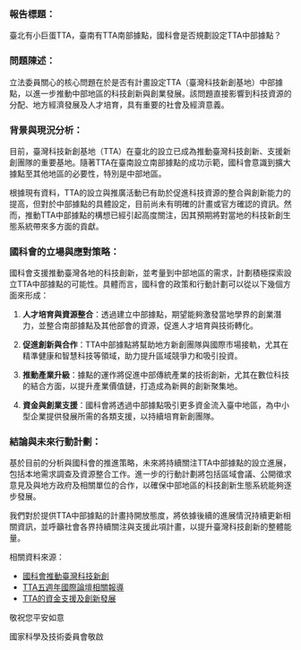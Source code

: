### 報告標題：  
臺北有小巨蛋TTA，臺南有TTA南部據點，國科會是否規劃設定TTA中部據點？

### 問題陳述：  
立法委員關心的核心問題在於是否有計畫設定TTA（臺灣科技新創基地）中部據點，以進一步推動中部地區的科技創新與創業發展。該問題直接影響到科技資源的分配、地方經濟發展及人才培育，具有重要的社會及經濟意義。

### 背景與現況分析：  
目前，臺灣科技新創基地（TTA）在臺北的設立已成為推動臺灣科技創新、支援新創團隊的重要基地。隨著TTA在臺南設立南部據點的成功示範，國科會意識到擴大據點至其他地區的必要性，特別是中部地區。

根據現有資料，TTA的設立與推廣活動已有助於促進科技資源的整合與創新能力的提高，但對於中部據點的具體設定，目前尚未有明確的計畫或官方確認的資訊。然而，推動TTA中部據點的構想已經引起高度關注，因其預期將對當地的科技新創生態系統帶來多方面的貢獻。

### 國科會的立場與應對策略：  
國科會支援推動臺灣各地的科技創新，並考量到中部地區的需求，計劃積極探索設立TTA中部據點的可能性。具體而言，國科會的政策和行動計劃可以從以下幾個方面來形成：

1. **人才培育與資源整合**：透過建立中部據點，期望能夠激發當地學界的創業潛力，並整合南部據點及其他部會的資源，促進人才培育與技術轉化。

2. **促進創新與合作**：TTA中部據點將幫助地方新創團隊與國際市場接軌，尤其在精準健康和智慧科技等領域，助力提升區域競爭力和吸引投資。

3. **推動產業升級**：據點的運作將促進中部傳統產業的技術創新，尤其在數位科技的結合方面，以提升產業價值鏈，打造成為新興的創新聚集地。

4. **資金與創業支援**：國科會將透過中部據點吸引更多資金流入臺中地區，為中小型企業提供發展所需的各類支援，以持續培育新創團隊。

### 結論與未來行動計劃：  
基於目前的分析與國科會的推進策略，未來將持續關注TTA中部據點的設立進展，包括本地需求調查及資源整合工作。進一步的行動計劃將包括區域會議、公開徵求意見及與地方政府及相關單位的合作，以確保中部地區的科技創新生態系統能夠逐步發展。

我們對於提供TTA中部據點的計畫持開放態度，將依據後續的進展情況持續更新相關資訊，並呼籲社會各界持續關注與支援此項計畫，以提升臺灣科技創新的整體能量。

相關資料來源：  
- [國科會推動臺灣科技新創](https://www.technice.com.tw/techmanage/14703/)  
- [TTA五週年國際論壇相關報導](https://www.ctee.com.tw/news/20230911700878-431401)  
- [TTA的資金支援及創新發展](https://www.nstc.gov.tw/)  

敬祝您平安如意

國家科學及技術委員會敬啟

